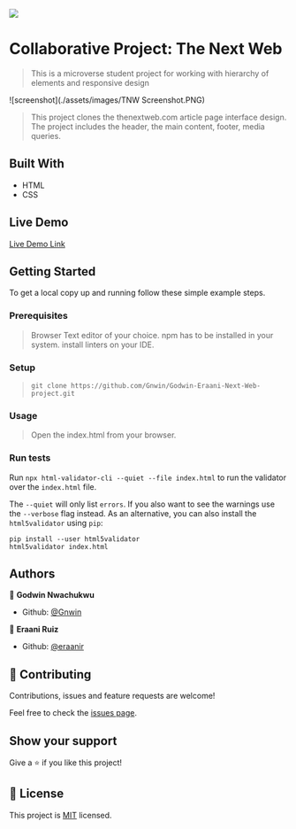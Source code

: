 ![](https://img.shields.io/badge/Microverse-blueviolet)

# Collaborative Project: The Next Web

> This is a microverse student project for working with hierarchy of elements and responsive design

![screenshot](./assets/images/TNW Screenshot.PNG)

> This project clones the thenextweb.com article page interface design.
> The project includes the header, the main content, footer, media queries.

## Built With

- HTML
- CSS

## Live Demo

[Live Demo Link](https://rawcdn.githack.com/EraaniR/SmashingMagazine-heatmap/c322fc428e4d23a2b77b1dafaaa5e060905692e0/index.html)

## Getting Started

To get a local copy up and running follow these simple example steps.

### Prerequisites

> Browser
> Text editor of your choice.
> npm has to be installed in your system.
> install linters on your IDE.

### Setup

> `git clone https://github.com/Gnwin/Godwin-Eraani-Next-Web-project.git`

### Usage

> Open the index.html from your browser.

### Run tests

Run `npx html-validator-cli --quiet --file index.html` to run the validator over the `index.html` file.

The `--quiet` will only list `errors`. If you also want to see the warnings use the `--verbose` flag instead.
As an alternative, you can also install the `html5validator` using `pip`:

```
pip install --user html5validator
html5validator index.html
```

## Authors

👤 **Godwin Nwachukwu**

- Github: [@Gnwin](https://github.com/Gnwin)

👤 **Eraani Ruiz**

- Github: [@eraanir](https://github.com/eraanir)

## 🤝 Contributing

Contributions, issues and feature requests are welcome!

Feel free to check the [issues page](https://github.com/Gnwin/Godwin-Eraani-Next-Web-project/issues).

## Show your support

Give a ⭐️ if you like this project!

## 📝 License

This project is [MIT](https://www.mit.edu/~amini/LICENSE.md) licensed.


